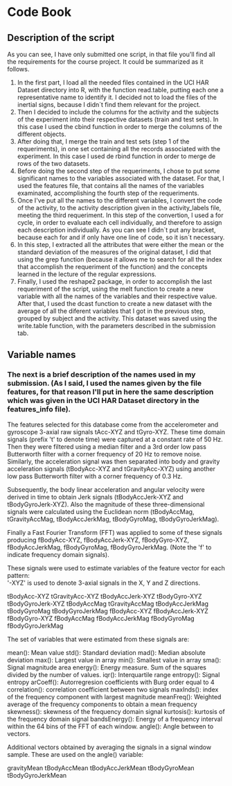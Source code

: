 # Code Book
## Description of the script
As you can see, I have only submitted one script, in that file you'll find all the requirements for the course project. It could be summarized as it follows.

1. In the first part, I load all the needed files contained in the UCI HAR Dataset directory into R, with the function read.table, putting each one a representative name to identify it. I decided not to load the files of the inertial signs, because I didn´t find them relevant for the project.
2. Then I decided to include the columns for the activity and the subjects of the experiment into their respective datasets (train and test sets). In this case I used the cbind function in order to merge the columns of the different objects.
3. After doing that, I merge the train and test sets (step 1 of the requeriments), in one set containing all the records associated with the experiment. In this case I used de rbind function in order to merge de rows of the two datasets.
4. Before doing the second step of the requeriments, I chose to put some significant names to the variables associated with the dataset. For that, I used the features file, that contains all the names of the variables examinated, accomplishing the fourth step of the requeriments. 
5. Once I've put all the names to the different variables, I convert the code of the activity, to the activity description given in the activity_labels file, meeting the third requeriment. In this step of the convertion, I used a for cycle, in order to evaluate each cell individually, and therefore to assign each description individually. As you can see I didn´t put any bracket, because each for and if only have one line of code, so it isn´t necessary.
6. In this step, I extracted all the attributes that were either the mean or the standard deviation of the measures of the original dataset, I did that using the grep function (because it allows me to search for all the index that accomplish the requeriment of the function) and the concepts learned in the lecture of the regular expressions.
7. Finally, I used the reshape2 package, in order to accomplish the last requeriment of the script, using the melt function to create a new variable with all the names of the variables and their respective value. After that, I used the dcast function to create a new dataset with the average of all the diferent variables that I got in the previous step, grouped by subject and the activity. This dataset was saved using the write.table function, with the parameters described in the submission tab.

## Variable names

### The next is a brief description of the names used in my submission. (As I said, I used the names given by the file features, for that reason I'll put in here the same description which was given in the UCI HAR Dataset directory in the features_info file).

The features selected for this database come from the accelerometer and gyroscope 3-axial raw signals tAcc-XYZ and tGyro-XYZ. These time domain signals (prefix 't' to denote time) were captured at a constant rate of 50 Hz. Then they were filtered using a median filter and a 3rd order low pass Butterworth filter with a corner frequency of 20 Hz to remove noise. Similarly, the acceleration signal was then separated into body and gravity acceleration signals (tBodyAcc-XYZ and tGravityAcc-XYZ) using another low pass Butterworth filter with a corner frequency of 0.3 Hz. 

Subsequently, the body linear acceleration and angular velocity were derived in time to obtain Jerk signals (tBodyAccJerk-XYZ and tBodyGyroJerk-XYZ). Also the magnitude of these three-dimensional signals were calculated using the Euclidean norm (tBodyAccMag, tGravityAccMag, tBodyAccJerkMag, tBodyGyroMag, tBodyGyroJerkMag). 

Finally a Fast Fourier Transform (FFT) was applied to some of these signals producing fBodyAcc-XYZ, fBodyAccJerk-XYZ, fBodyGyro-XYZ, fBodyAccJerkMag, fBodyGyroMag, fBodyGyroJerkMag. (Note the 'f' to indicate frequency domain signals). 


These signals were used to estimate variables of the feature vector for each pattern:  
'-XYZ' is used to denote 3-axial signals in the X, Y and Z directions.

tBodyAcc-XYZ
tGravityAcc-XYZ
tBodyAccJerk-XYZ
tBodyGyro-XYZ
tBodyGyroJerk-XYZ
tBodyAccMag
tGravityAccMag
tBodyAccJerkMag
tBodyGyroMag
tBodyGyroJerkMag
fBodyAcc-XYZ
fBodyAccJerk-XYZ
fBodyGyro-XYZ
fBodyAccMag
fBodyAccJerkMag
fBodyGyroMag
fBodyGyroJerkMag

The set of variables that were estimated from these signals are: 

mean(): Mean value
std(): Standard deviation
mad(): Median absolute deviation 
max(): Largest value in array
min(): Smallest value in array
sma(): Signal magnitude area
energy(): Energy measure. Sum of the squares divided by the number of values. 
iqr(): Interquartile range 
entropy(): Signal entropy
arCoeff(): Autorregresion coefficients with Burg order equal to 4
correlation(): correlation coefficient between two signals
maxInds(): index of the frequency component with largest magnitude
meanFreq(): Weighted average of the frequency components to obtain a mean frequency
skewness(): skewness of the frequency domain signal 
kurtosis(): kurtosis of the frequency domain signal 
bandsEnergy(): Energy of a frequency interval within the 64 bins of the FFT of each window.
angle(): Angle between to vectors.

Additional vectors obtained by averaging the signals in a signal window sample. These are used on the angle() variable:

gravityMean
tBodyAccMean
tBodyAccJerkMean
tBodyGyroMean
tBodyGyroJerkMean


